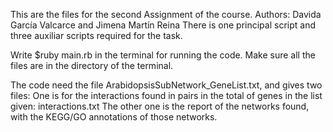 This are the files for the second Assignment of the course.
Authors: Davida García Valcarce and Jimena Martín Reina
There is one principal script and three auxiliar scripts required for the task.

Write $ruby main.rb in the terminal for running the code.
Make sure all the files are in the directory of the terminal.

The code need the file ArabidopsisSubNetwork_GeneList.txt, and gives two files:
One is for the interactions found in pairs in the total of genes in the list given: interactions.txt
The other one is the report of the networks found, with the KEGG/GO annotations of those networks.


